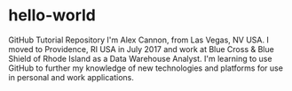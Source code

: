 # hello-world
GitHub Tutorial Repository
I'm Alex Cannon, from Las Vegas, NV USA. I moved to Providence, RI USA in July 2017 and work at Blue Cross & Blue Shield of Rhode Island as a Data Warehouse Analyst. I'm learning to use GitHub to further my knowledge of new technologies and platforms for use in personal and work applications.
